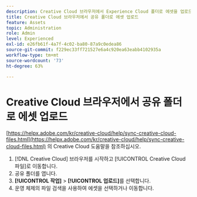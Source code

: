 ```yaml
---
description: Creative Cloud 브라우저에서 Experience Cloud 폴더로 에셋을 업로드합니다.
title: Creative Cloud 브라우저에서 공유 폴더로 에셋 업로드
feature: Assets
topic: Administration
role: Admin
level: Experienced
exl-id: e26fb61f-4a7f-4c02-ba80-87a9c0edea86
source-git-commit: f229ec33ff721527e6a4c920ea63eabb4102935a
workflow-type: tm+mt
source-wordcount: '73'
ht-degree: 63%

---
```


# Creative Cloud 브라우저에서 공유 폴더로 에셋 업로드

[https://helpx.adobe.com/kr/creative-cloud/help/sync-creative-cloud-files.html](https://helpx.adobe.com/kr/creative-cloud/help/sync-creative-cloud-files.html) 의 Creative Cloud 도움말을 참조하십시오.

1. [!DNL Creative Cloud] 브라우저를 시작하고 [!UICONTROL Creative Cloud 파일]로 이동합니다.
1. 공유 폴더를 엽니다.
1. **[!UICONTROL 작업]** > **[!UICONTROL 업로드]**&#x200B;를 선택합니다.
1. 운영 체제의 파일 검색을 사용하여 에셋을 선택하거나 이동합니다.
